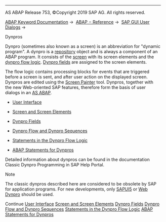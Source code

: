   

* * *

AS ABAP Release 753, ©Copyright 2019 SAP AG. All rights reserved.

[ABAP Keyword Documentation](javascript:call_link\('abenabap.htm'\)) →  [ABAP − Reference](javascript:call_link\('abenabap_reference.htm'\)) →  [SAP GUI User Dialogs](javascript:call_link\('abenabap_screens.htm'\)) → 

Dynpros

Dynpro (sometimes also known as a screen) is an abbreviation for "dynamic program". A dynpro is a [repository](javascript:call_link\('abenrepository_glosry.htm'\) "Glossary Entry") object and is always a component of an ABAP program. It consists of the [screen](javascript:call_link\('abenscreen_glosry.htm'\) "Glossary Entry") with its screen elements and the [dynpro flow logic](javascript:call_link\('abendynpro_flow_logic_glosry.htm'\) "Glossary Entry"). [Dynpro fields](javascript:call_link\('abendynpro_field_glosry.htm'\) "Glossary Entry") are assigned to the screen elements.

The flow logic contains processing blocks for events that are triggered before a screen is sent, and after user action on the displayed screen. Dynpros are edited using the [Screen Painter](javascript:call_link\('abenscreen_painter_glosry.htm'\) "Glossary Entry") tool. Dynpros, together with the new Web-oriented SAP features, therefore form the basis of user dialogs in an [AS ABAP](javascript:call_link\('abensap_nw_abap_glosry.htm'\) "Glossary Entry").

-   [User Interface](javascript:call_link\('abenabap_dynpros_gui.htm'\))

-   [Screen and Screen Elements](javascript:call_link\('abenabap_dynpros_screen.htm'\))

-   [Dynpro Fields](javascript:call_link\('abenabap_dynpros_fields.htm'\))

-   [Dynpro Flow and Dynpro Sequences](javascript:call_link\('abenabap_dynpros_processing.htm'\))

-   [Statements in the Dynpro Flow Logic](javascript:call_link\('abenabap_dynpros_dynpro_statements.htm'\))

-   [ABAP Statements for Dynpros](javascript:call_link\('abenabap_dynpros_abap_statements.htm'\))

Detailed information about dynpros can be found in the documentation Classic Dynpro Programming in SAP Help Portal.

Note

The classic dynpros described here are considered to be obsolete by SAP for application programs. For new developments, only [SAPUI5](javascript:call_link\('abensapui5_glosry.htm'\) "Glossary Entry") or [Web Dynpro](javascript:call_link\('abenweb_dynpro_glosry.htm'\) "Glossary Entry") should be used.

Continue
[User Interface](javascript:call_link\('abenabap_dynpros_gui.htm'\))
[Screen and Screen Elements](javascript:call_link\('abenabap_dynpros_screen.htm'\))
[Dynpro Fields](javascript:call_link\('abenabap_dynpros_fields.htm'\))
[Dynpro Flow and Dynpro Sequences](javascript:call_link\('abenabap_dynpros_processing.htm'\))
[Statements in the Dynpro Flow Logic](javascript:call_link\('abenabap_dynpros_dynpro_statements.htm'\))
[ABAP Statements for Dynpros](javascript:call_link\('abenabap_dynpros_abap_statements.htm'\))